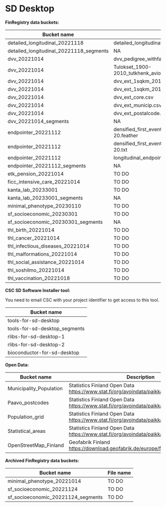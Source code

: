 # SD Desktop

**FinRegistry data buckets:**

| Bucket name                             | File name                                                |
| ------                                  | ------                                                   |
| detailed_longitudinal_20221118          | detailed_longitudinal_DF10_2022-11-11.csv                | 
| detailed_longitudinal_20221118_segments | NA                                                       |
| dvv_20221014                            | dvv_pedigree_withfamid.20220501.tsv                      |
| dvv_20221014                            | Tulokset_1900-2010_tutkhenk_aviohist.txt.finreg_IDsp     |
| dvv_20221014                            | dvv_ext_1sqkm_2010.csv                                   |
| dvv_20221014                            | dvv_ext_1sqkm_2018.csv                                   |
| dvv_20221014                            | dvv_ext_core.csv                                         |
| dvv_20221014                            | dvv_ext_municip.csv                                      |
| dvv_20221014                            | dvv_ext_postalcode.csv                                   |
| dvv_20221014_segments                   | NA                                                       |
| endpointer_20221112                     | densified_first_events_DF10_no_omits_2022-09-20.feather  |
| endpointer_20221112                     | densified_first_events_DF10_no_omits_2022-09-20.txt      |
| endpointer_20221112                     | longitudinal_endpoints_DF10_2022_09_29.txt.ALL.gz        |
| endpointer_20221112_segments            | NA                                                       |
| etk_pension_20221014                    | TO DO                                                    |
| ficc_intensive_care_20221014            | TO DO                                                    |
| kanta_lab_20233001                      | TO DO                                                    |
| kanta_lab_20233001_segments             | NA                                                       |
| minimal_phenotype_20230110              | TO DO                                                    |
| sf_socioeconomic_20230301               | TO DO                                                    |
| sf_socioeconomic_20230301_segments      | NA                                                       |
| thl_birth_20221014                      | TO DO                                                    |
| thl_cancer_20221014                     | TO DO                                                    |
| thl_infectious_diseases_20221014        | TO DO                                                    |
| thl_malformations_20221014              | TO DO                                                    |
| thl_social_assistance_20221014          | TO DO                                                    |
| thl_soshilmo_20221014                   | TO DO                                                    |
| thl_vaccination_20221018                | TO DO                                                    |

**CSC SD Software Installer tool:**

You need to email CSC with your project identifier to get access to this tool.

| Bucket name                             | 
| ------                                  | 
| tools-for-sd-desktop                    | 
| tools-for-sd-desktop_segments           | 
| rlibs-for-sd-desktop-1                  | 
| rlibs-for-sd-desktop-2                  | 
| bioconductor-for-sd-desktop             | 

**Open Data:**

| Bucket name                             | Description                                                                                 |
| ------                                  | ------                                                                                      |
| Municipality_Population                 | Statistics Finland Open Data https://www.stat.fi/org/avoindata/paikkatietoaineistot_en.html | 
| Paavo_postcodes                         | Statistics Finland Open Data https://www.stat.fi/org/avoindata/paikkatietoaineistot_en.html |
| Population_grid                         | Statistics Finland Open Data https://www.stat.fi/org/avoindata/paikkatietoaineistot_en.html |
| Statistical_areas                       | Statistics Finland Open Data https://www.stat.fi/org/avoindata/paikkatietoaineistot_en.html |
| OpenStreetMap_Finland                   | Geofabrik Finland https://download.geofabrik.de/europe/finland.html                         |


**Archived FinRegistry data buckets:**

| Bucket name                             | File name                                                |
| ------                                  | ------                                                   |
| minimal_phenotype_20221014              | TO DO                                                    | 
| sf_socioeconomic_20221124               | TO DO                                                    | 
| sf_socioeconomic_20221124_segments      | TO DO                                                    | 
